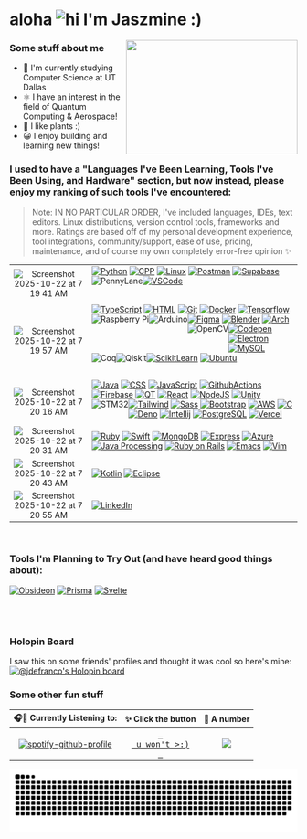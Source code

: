 # aloha <img src="https://user-images.githubusercontent.com/1303154/88677602-1635ba80-d120-11ea-84d8-d263ba5fc3c0.gif" width="24px" alt="hi"> I'm Jaszmine :)

<!--
**jaszmine/jaszmine** is a ✨ _special_ ✨ repository because its `README.md` (this file) appears on your GitHub profile.

Here are some ideas to get you started:

- 🔭 I’m currently working on ...
- 🌱 I’m currently learning ...
- 👯 I’m looking to collaborate on ...
- 🤔 I’m looking for help with ...
- 💬 Ask me about ...
- 📫 How to reach me: ...
- 😄 Pronouns: ...
- ⚡ Fun fact: ...
-->

<img align="right" width="300" height="200" src="https://i.imgur.com/wqmADSk.gif">

### Some stuff about me
- 🔭 I'm currently studying Computer Science at UT Dallas
- ⚛️ I have an interest in the field of Quantum Computing & Aerospace!
- 🌱 I like plants :)
- 😀 I enjoy building and learning new things!

### I used to have a "Languages I've Been Learning, Tools I've Been Using, and Hardware" section, but now instead, please enjoy my ranking of such tools I've encountered:
<!--[![Langs](https://skillicons.dev/icons?i=py,java,ruby,cpp,html,css,js,ts,swift,kotlin)](https://skillicons.dev)-->
> Note: IN NO PARTICULAR ORDER, I've included languages, IDEs, text editors. Linux distributions, version control tools, frameworks and more.
> Ratings are based off of my personal development experience, tool integrations, community/support, ease of use, pricing, maintenance, and of course my own completely error-free opinion ✨

|  |  |
| :---: | :--- |
| <img width="113" height="90" alt="Screenshot 2025-10-22 at 7 19 41 AM" src="https://github.com/user-attachments/assets/be709240-b817-4828-968a-71af12639ed1" /> | [![Python](https://skillicons.dev/icons?i=py)](https://docs.python.org/3/) [![CPP](https://skillicons.dev/icons?i=cpp)](https://cplusplus.com/doc/) [![Linux](https://skillicons.dev/icons?i=linux)](https://www.linux.org/) [![Postman](https://skillicons.dev/icons?i=postman)](https://learning.postman.com/docs/getting-started/introduction/) [![Supabase](https://skillicons.dev/icons?i=supabase)](https://supabase.com/docs) [![VSCode](https://skillicons.dev/icons?i=vscode)](https://code.visualstudio.com/docs) <a href="https://pennylane.ai/" target="_blank"><img align="left" alt="PennyLane" height ="45px" src="https://imgur.com/kuAfOB4.png"></a> |
| <img width="113" height="89" alt="Screenshot 2025-10-22 at 7 19 57 AM" src="https://github.com/user-attachments/assets/1e13fb00-603d-4e7c-9517-90ae063fd965" /> | [![TypeScript](https://skillicons.dev/icons?i=typescript)](https://www.typescriptlang.org/docs/) [![HTML](https://skillicons.dev/icons?i=html)](https://www.w3schools.com/TAGS/default.asp) [![Git](https://skillicons.dev/icons?i=git)](https://git-scm.com/doc) [![Docker](https://skillicons.dev/icons?i=docker)](https://docs.docker.com/) [![Tensorflow](https://skillicons.dev/icons?i=tensorflow)](https://www.tensorflow.org/) [![Figma](https://skillicons.dev/icons?i=figma)](https://www.figma.com/?fuid=) [![Blender](https://skillicons.dev/icons?i=blender)](https://docs.blender.org/) <a href="https://www.raspberrypi.com/" target="_blank"><img align="left" alt="Raspberry Pi" height ="42px" src="https://i.imgur.com/Rgw9Za1.png"></a> <a href="https://www.arduino.cc/" target="_blank"><img align="left" alt="Arduino" height ="42px" src="https://i.imgur.com/8QPy4oO.png"></a> <a href="https://docs.opencv.org/4.x/d6/d00/tutorial_py_root.html" target="_blank"><img align="left" alt="OpenCV" height ="42px" src="https://i.imgur.com/cBi465b.png?"></a> [![Arch](https://skillicons.dev/icons?i=arch)](https://wiki.archlinux.org/title/Main_page) [![Codepen](https://skillicons.dev/icons?i=codepen)](https://codepen.io/) [![Electron](https://skillicons.dev/icons?i=electron)](https://www.electronjs.org/docs/latest/) [![MySQL](https://skillicons.dev/icons?i=mysql)](https://www.mysql.com/) [![ScikitLearn](https://skillicons.dev/icons?i=sklearn)](https://scikit-learn.org/stable/) [![Ubuntu](https://skillicons.dev/icons?i=ubuntu)](https://help.ubuntu.com/) <a href="https://rocq-prover.org/" target="_blank"><img align="left" alt="Coq" height ="42px" src="https://imgur.com/im5RlqF.png"></a> <a href="https://www.ibm.com/quantum/qiskit" target="_blank"><img align="left" alt="Qiskit" height ="42px" src="https://imgur.com/AEip7XN.png"></a> |
| <img width="112" height="89" alt="Screenshot 2025-10-22 at 7 20 16 AM" src="https://github.com/user-attachments/assets/d2bd4fdc-2d9e-42d5-aa2e-09c8faf6a41e" /> | [![Java](https://skillicons.dev/icons?i=java)](https://docs.oracle.com/en/java/) [![CSS](https://skillicons.dev/icons?i=css)](https://www.w3schools.com/cssref/index.php) [![JavaScript](https://skillicons.dev/icons?i=javascript)](https://www.w3schools.com/jsrEF/default.asp) [![GithubActions](https://skillicons.dev/icons?i=githubactions)](https://docs.github.com/en/actions) [![Firebase](https://skillicons.dev/icons?i=firebase)](https://firebase.google.com/docs) [![QT](https://skillicons.dev/icons?i=qt)](https://doc.qt.io/) [![React](https://skillicons.dev/icons?i=react)](https://reactjs.org/) [![NodeJS](https://skillicons.dev/icons?i=nodejs)](https://nodejs.org/en/docs/) [![Unity](https://skillicons.dev/icons?i=unity)](https://docs.unity.com/) [![Tailwind](https://skillicons.dev/icons?i=tailwind)](https://v2.tailwindcss.com/docs) [![Sass](https://skillicons.dev/icons?i=sass)](https://sass-lang.com/documentation/) [![Bootstrap](https://skillicons.dev/icons?i=bootstrap)](https://getbootstrap.com/docs/4.1/getting-started/introduction/) [![AWS](https://skillicons.dev/icons?i=aws)](https://aws.amazon.com/) <a href="https://www.st.com/en/microcontrollers-microprocessors/stm32-32-bit-arm-cortex-mcus.html" target="_blank"><img align="left" alt="STM32" height ="42px" src="https://i.imgur.com/1Oxoapt.png"></a> [![C](https://skillicons.dev/icons?i=c)](https://devdocs.io/c/) [![Deno](https://skillicons.dev/icons?i=deno)](https://docs.deno.com/runtime/) [![Intellij](https://skillicons.dev/icons?i=idea)](https://www.jetbrains.com/idea/) [![PostgreSQL](https://skillicons.dev/icons?i=postgres)](https://www.postgresql.org/docs/) [![Vercel](https://skillicons.dev/icons?i=vercel)](https://vercel.com/)  |
| <img width="113" height="89" alt="Screenshot 2025-10-22 at 7 20 31 AM" src="https://github.com/user-attachments/assets/67c444d6-e485-4d5b-aa71-4ae68708a8bf" /> | [![Ruby](https://skillicons.dev/icons?i=ruby)](https://www.ruby-lang.org/en/documentation/) [![Swift](https://skillicons.dev/icons?i=swift)](https://www.swift.org/documentation/) [![MongoDB](https://skillicons.dev/icons?i=mongodb)](https://www.mongodb.com/docs/) [![Express](https://skillicons.dev/icons?i=express)](https://expressjs.com/) [![Azure](https://skillicons.dev/icons?i=azure)](https://learn.microsoft.com/en-us/azure/?product=popular)  [![Java Processing](https://skillicons.dev/icons?i=processing)](https://processing.org/reference/) [![Ruby on Rails](https://skillicons.dev/icons?i=rails)](https://guides.rubyonrails.org/) [![Emacs](https://skillicons.dev/icons?i=emacs)](https://www.gnu.org/software/emacs/documentation.html) [![Vim](https://skillicons.dev/icons?i=vim)](https://www.vim.org/)  |
| <img width="113" height="88" alt="Screenshot 2025-10-22 at 7 20 43 AM" src="https://github.com/user-attachments/assets/131a3f89-a537-4e9b-80b4-268bf35127bc" /> | [![Kotlin](https://skillicons.dev/icons?i=kotlin)](https://kotlinlang.org/docs/home.html) [![Eclipse](https://skillicons.dev/icons?i=eclipse)](https://eclipseide.org/getting-started/) |
| <img width="112" height="90" alt="Screenshot 2025-10-22 at 7 20 55 AM" src="https://github.com/user-attachments/assets/07c439bb-9ce7-4638-ac93-69ff9723edfe" /> | [![LinkedIn](https://skillicons.dev/icons?i=linkedin)](https://www.linkedin.com/in/jaszmine-defranco/) |

<br>

### Tools I'm Planning to Try Out (and have heard good things about):
 [![Obsideon](https://skillicons.dev/icons?i=obsideon)](https://help.obsidian.md/)
 [![Prisma](https://skillicons.dev/icons?i=prisma)](https://www.prisma.io/docs)
 [![Svelte](https://skillicons.dev/icons?i=svelte)](https://svelte.dev/)
 
<br>
<br>

### Holopin Board
I saw this on some friends' profiles and thought it was cool so here's mine:
[![@jdefranco's Holopin board](https://holopin.me/jdefranco)](https://holopin.io/@jdefranco)

### Some other fun stuff
  
<!-- ✨ Github Stats --> 
<!-- <img width=600 src="https://server.dooboo.io/github-stats/jaszmine" alt="Jaszmine's github stats" /> -->

  
| 🎧🎤 Currently Listening to: | ✨ Click the button | 🦑 A number |
|   :-:   |   :-:   |   :-:  |
| [![spotify-github-profile](https://spotify-github-profile.vercel.app/api/view?uid=jaszymine&cover_image=true&theme=novatorem&show_offline=false&background_color=121212&bar_color_cover=false&bar_color=5900ff)](https://open.spotify.com/user/jaszymine)            | <a href="https://plants.usda.gov/home" target="_blank"><kbd> <br> u won't >:) <br> </kbd></a>        | ![](https://komarev.com/ghpvc/?username=jaszmine&label=Bestie+Broskis&color=8957ff)         |

![Snake animation](https://raw.githubusercontent.com/jaszmine/jaszmine/output/github-snake-dark.svg)
